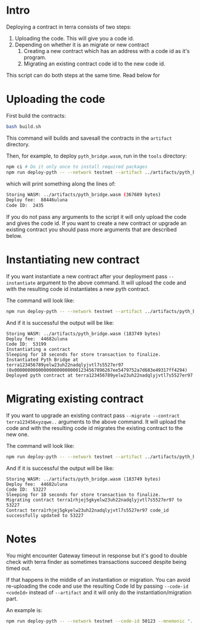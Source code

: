 # Intro

Deploying a contract in terra consists of two steps:
1. Uploading the code. This will give you a code id.
2. Depending on whether it is an migrate or new contract
    1. Creating a new contract which has an address with a code id as it's program.
    2. Migrating an existing contract code id to the new code id.

This script can do both steps at the same time. Read below for 

# Uploading the code

First build the contracts:

``` sh
bash build.sh
```

This command will builds and savesall the contracts in the `artifact` directory.

Then, for example, to deploy `pyth_bridge.wasm`, run in the `tools` directory:

``` sh
npm ci # Do it only once to install required packages
npm run deploy-pyth -- --network testnet --artifact ../artifacts/pyth_bridge.wasm --mnemonic "..."
```

which will print something along the lines of:

``` sh
Storing WASM: ../artifacts/pyth_bridge.wasm (367689 bytes)
Deploy fee:  88446uluna
Code ID:  2435
```

If you do not pass any arguments to the script it will only upload the code and gives the code id. If you want to create a 
new contract or upgrade an existing contract you should pass more arguments that are described below.

# Instantiating new contract
If you want instantiate a new contract after your deployment pass `--instantiate` argument to the above command.
It will upload the code and with the resulting code id instantiates a new pyth contract.

The command will look like:

``` sh
npm run deploy-pyth -- --network testnet --artifact ../artifacts/pyth_bridge.wasm --mnemonic "..." --instantiate
```

And if it is successful the output will be like:
```
Storing WASM: ../artifacts/pyth_bridge.wasm (183749 bytes)
Deploy fee:  44682uluna
Code ID:  53199
Instantiating a contract
Sleeping for 10 seconds for store transaction to finalize.
Instantiated Pyth Bridge at terra123456789yelw23uh22nadqlyjvtl7s5527er97 (0x0000000000000000000000001234567896267ee5479752a7d683e49317ff4294)
Deployed pyth contract at terra123456789yelw23uh22nadqlyjvtl7s5527er97
```

# Migrating existing contract
If you want to upgrade an existing contract pass `--migrate --contract terra123456xyzqwe..` arguments to the above command.
It will upload the code and with the resulting code id migrates the existing contract to the new one.

The command will look like:

``` sh
npm run deploy-pyth -- --network testnet --artifact ../artifacts/pyth_bridge.wasm --mnemonic "..." --migrate --contract "terra123..."
```

And if it is successful the output will be like:
```
Storing WASM: ../artifacts/pyth_bridge.wasm (183749 bytes)
Deploy fee:  44682uluna
Code ID:  53227
Sleeping for 10 seconds for store transaction to finalize.
Migrating contract terra1rhjej5gkyelw23uh22nadqlyjvtl7s5527er97 to 53227
Contract terra1rhjej5gkyelw23uh22nadqlyjvtl7s5527er97 code_id successfully updated to 53227
```

# Notes

You might encounter Gateway timeout in response but it's good to double check with terra finder as sometimes transactions succeed 
despite being timed out.

If that happens in the middle of an instantiation or migration. You can avoid re-uploading the code and use the resulting Code Id 
by passing `--code-id <codeId>` instead of `--artifact` and it will only do the instantiation/migration part.

An example is:

``` sh
npm run deploy-pyth -- --network testnet --code-id 50123 --mnemonic "..." --migrate --contract "terra123..."
```
